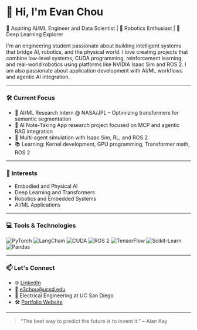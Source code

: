 # 👋 Hi, I'm Evan Chou

🚀 Aspiring AI/ML Engineer and Data Scientist | 🤖 Robotics Enthusiast | 🧠 Deep Learning Explorer

I'm an engineering student passionate about building intelligent systems that bridge AI, robotics, and the physical world. I love creating projects that combine low-level systems, CUDA programming, reinforcement learning, and real-world robotics using platforms like NVIDIA Isaac Sim and ROS 2. I am also passionate about application development with AI/ML workflows and agentic AI integration.

---

### 🛠️ Current Focus
- 🌋 AI/ML Research Intern @ NASA/JPL – Optimizing transformers for semantic segmentation
- 🧮 AI Note-Taking App research project focused on MCP and agentic RAG integration
- 🦾 Multi-agent simulation with Isaac Sim, RL, and ROS 2
- 📚 Learning: Kernel development, GPU programming, Transformer math, ROS 2

---

### 🧠 Interests
- Embodied and Physical AI
- Deep Learning and Transformers
- Robotics and Embedded Systems
- AI/ML Applications

---

### 💻 Tools & Technologies
![PyTorch](https://img.shields.io/badge/-PyTorch-EE4C2C?logo=pytorch&logoColor=white)
![LangChain](https://img.shields.io/badge/-LangChain-000000?logo=data:image/svg+xml;base64,PHN2ZyBmaWxsPSIjZmZmIiB2aWV3Qm94PSIwIDAgMjAgMjAiIHhtbG5zPSJodHRwOi8vd3d3LnczLm9yZy8yMDAwL3N2ZyI+PHJlY3Qgd2lkdGg9IjIwIiBoZWlnaHQ9IjIwIiByeD0iMyIgZmlsbD0iI0ZGMDAwMCIvPjwvc3ZnPg==)
![CUDA](https://img.shields.io/badge/-CUDA-76B900?logo=nvidia&logoColor=white)
![ROS 2](https://img.shields.io/badge/-ROS%202-22314E?logo=ros&logoColor=white)
![TensorFlow](https://img.shields.io/badge/-TensorFlow-FF6F00?logo=tensorflow&logoColor=white)
![Scikit-Learn](https://img.shields.io/badge/-Scikit--Learn-F7931E?logo=scikit-learn&logoColor=white)
![Pandas](https://img.shields.io/badge/-Pandas-150458?logo=pandas&logoColor=white)

---

### 📫 Let's Connect
- 🌐 [LinkedIn](https://www.linkedin.com/in/evanjchou/)  
- 📧 e3chou@ucsd.edu  
- 🧠 Electrical Engineering at UC San Diego
- 🛠️ [Portfolio Website](https://evanjaychou.github.io/portfolio/)

---

<!-- Optional GitHub Stats -->
<!-- ![Evan's GitHub stats](https://github-readme-stats.vercel.app/api?username=evanchou&show_icons=true&theme=radical) -->

> “The best way to predict the future is to invent it.” – Alan Kay
